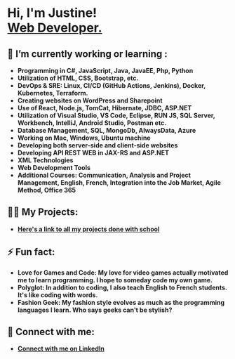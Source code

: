 <h1>Hi, I'm Justine! <br/><a href="https://github.com/Justinecle">Web Developer.</a>
  
<h2>🌱 I’m currently working or learning :</h2>

- <b>Programming in C#, JavaScript, Java, JavaEE, Php, Python<b>
- <b>Utilization of HTML, CSS, Bootstrap, etc.<b>
- <b>DevOps & SRE: Linux, CI/CD (GitHub Actions, Jenkins), Docker, Kubernetes, Terraform.<b>
- <b>Creating websites on WordPress and Sharepoint<b>
- <b>Use of React, Node.js, TomCat, Hibernate, JDBC, ASP.NET<b>
- <b>Utilization of Visual Studio, VS Code, Eclipse, RUN JS, SQL Server, Workbench, IntelliJ, Android Studio, Postman etc.<b>
- <b>Database Management, SQL, MongoDb, AlwaysData, Azure<b>
- <b>Working on Mac, Windows, Ubuntu machine<b>
- <b>Developing both server-side and client-side websites<b>
- <b>Developing API REST WEB in JAX-RS and ASP.NET<b>
- <b>XML Technologies<b>
- <b>Web Development Tools<b>
- <b>Additional Courses: Communication, Analysis and Project Management, English, French, Integration into the Job Market, Agile Method, Office 365<b>

<h2>👨‍💻 My Projects:</h2>

- [Here's a link to all my projects done with school](https://github.com/Justinecle?tab=repositories)
 
<h2>⚡ Fun fact:</h2>

- <b>Love for Games and Code: My love for video games actually motivated me to learn programming. I hope to someday code my own game.<b>
- <b>Polyglot: In addition to coding, I also teach English to French students. It's like coding with words.<b>
- <b>Fashion Geek: My fashion style evolves as much as the programming languages I learn. Who says geeks can't be stylish?<b>

<h2>🤳 Connect with me:</h2>

- [Connect with me on LinkedIn](https://www.linkedin.com/in/justine-clément)
